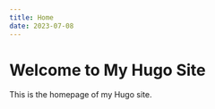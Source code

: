 ```yaml
---
title: Home
date: 2023-07-08
---
```


# Welcome to My Hugo Site

This is the homepage of my Hugo site.
